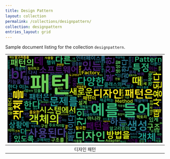 ```yaml
---
title: Design Pattern
layout: collection
permalink: /collections/designpattern/
collection: designpattern
entries_layout: grid
---
```


Sample document listing for the collection `designpattern`.

|![](/assets/images/2024/2024-08-22-designpattern-overview.png) | 
|:--:| 
|디자인 패턴|